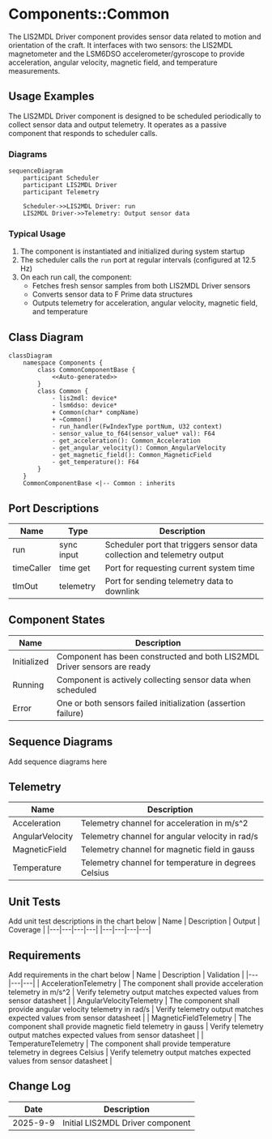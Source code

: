 # Components::Common

The LIS2MDL Driver component provides sensor data related to motion and orientation of the craft. It interfaces with two sensors: the LIS2MDL magnetometer and the LSM6DSO accelerometer/gyroscope to provide acceleration, angular velocity, magnetic field, and temperature measurements.

## Usage Examples

The LIS2MDL Driver component is designed to be scheduled periodically to collect sensor data and output telemetry. It operates as a passive component that responds to scheduler calls.

### Diagrams

```mermaid
sequenceDiagram
    participant Scheduler
    participant LIS2MDL Driver
    participant Telemetry

    Scheduler->>LIS2MDL Driver: run
    LIS2MDL Driver->>Telemetry: Output sensor data
```

### Typical Usage

1. The component is instantiated and initialized during system startup
2. The scheduler calls the `run` port at regular intervals (configured at 12.5 Hz)
3. On each run call, the component:
   - Fetches fresh sensor samples from both LIS2MDL Driver sensors
   - Converts sensor data to F Prime data structures
   - Outputs telemetry for acceleration, angular velocity, magnetic field, and temperature

## Class Diagram

```mermaid
classDiagram
    namespace Components {
        class CommonComponentBase {
            <<Auto-generated>>
        }
        class Common {
            - lis2mdl: device*
            - lsm6dso: device*
            + Common(char* compName)
            + ~Common()
            - run_handler(FwIndexType portNum, U32 context)
            - sensor_value_to_f64(sensor_value* val): F64
            - get_acceleration(): Common_Acceleration
            - get_angular_velocity(): Common_AngularVelocity
            - get_magnetic_field(): Common_MagneticField
            - get_temperature(): F64
        }
    }
    CommonComponentBase <|-- Common : inherits
```


## Port Descriptions
| Name | Type | Description |
|---|---|---|
| run | sync input | Scheduler port that triggers sensor data collection and telemetry output |
| timeCaller | time get | Port for requesting current system time |
| tlmOut | telemetry | Port for sending telemetry data to downlink |

## Component States
| Name | Description |
|---|---|
| Initialized | Component has been constructed and both LIS2MDL Driver sensors are ready |
| Running | Component is actively collecting sensor data when scheduled |
| Error | One or both sensors failed initialization (assertion failure) |

## Sequence Diagrams
Add sequence diagrams here

## Telemetry
| Name | Description |
|---|---|
| Acceleration | Telemetry channel for acceleration in m/s^2 |
| AngularVelocity | Telemetry channel for angular velocity in rad/s |
| MagneticField | Telemetry channel for magnetic field in gauss |
| Temperature | Telemetry channel for temperature in degrees Celsius |

## Unit Tests
Add unit test descriptions in the chart below
| Name | Description | Output | Coverage |
|---|---|---|---|
|---|---|---|---|

## Requirements
Add requirements in the chart below
| Name | Description | Validation |
|---|---|---|
| AccelerationTelemetry | The component shall provide acceleration telemetry in m/s^2 | Verify telemetry output matches expected values from sensor datasheet |
| AngularVelocityTelemetry | The component shall provide angular velocity telemetry in rad/s | Verify telemetry output matches expected values from sensor datasheet |
| MagneticFieldTelemetry | The component shall provide magnetic field telemetry in gauss | Verify telemetry output matches expected values from sensor datasheet |
| TemperatureTelemetry | The component shall provide temperature telemetry in degrees Celsius | Verify telemetry output matches expected values from sensor datasheet |

## Change Log
| Date | Description |
|---|---|
| 2025-9-9 | Initial LIS2MDL Driver component |
